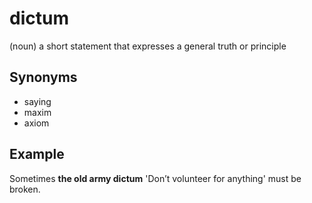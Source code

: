 # dictum

(noun) a short statement that expresses a general truth or principle

## Synonyms

+ saying
+ maxim
+ axiom

## Example

Sometimes **the old army dictum** 'Don’t volunteer for anything' must be broken.
